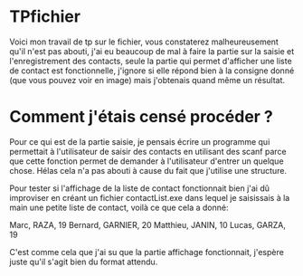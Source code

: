# TPfichier

Voici mon travail de tp sur le fichier, vous constaterez malheureusement qu'il n'est pas abouti,
j'ai eu beaucoup de mal à faire la partie sur la saisie et l'enregistrement des contacts, seule la 
partie qui permet d'afficher une liste de contact est fonctionnelle, j'ignore si elle répond bien à la consigne donné (que vous pouvez voir en image) mais j'obtenais quand même un résultat.

# Comment j'étais censé procéder ?

Pour ce qui est de la partie saisie, je pensais écrire un programme qui permettait à l'utilisateur de saisir des contacts en utilisant des scanf parce que cette fonction permet de demander à l'utilisateur d'entrer un quelque chose. Hélas cela n'a pas abouti à cause du fait que j'utilise une structure.

Pour tester si l'affichage de la liste de contact fonctionnait bien j'ai dû improviser en créant un fichier contactList.exe dans lequel je saisissais à la main une petite liste de contact, voilà ce que cela a donné:

Marc, RAZA, 19
Bernard, GARNIER, 20
Matthieu, JANIN, 10
Lucas, GARZA, 19

C'est comme cela que j'ai su que la partie affichage fonctionnait, j'espère juste qu'il s'agit bien du format attendu.

